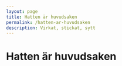 ```yaml
---
layout: page
title: Hatten är huvudsaken
permalink: /hatten-ar-huvudsaken
description: Virkat, stickat, sytt
---
```


# Hatten är huvudsaken
